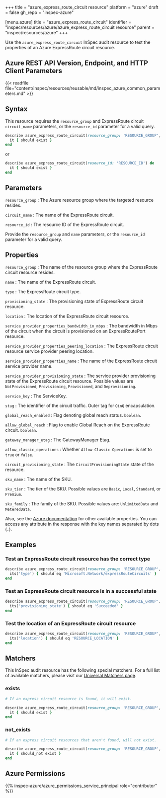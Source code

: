 +++
title = "azure_express_route_circuit resource"
platform = "azure"
draft = false
gh_repo = "inspec-azure"

[menu.azure]
title = "azure_express_route_circuit"
identifier = "inspec/resources/azure/azure_express_route_circuit resource"
parent = "inspec/resources/azure"
+++

Use the `azure_express_route_circuit` InSpec audit resource to test the properties of an Azure ExpressRoute circuit resource.

## Azure REST API Version, Endpoint, and HTTP Client Parameters

{{< readfile file="content/inspec/resources/reusable/md/inspec_azure_common_parameters.md" >}}

## Syntax

This resource requires the `resource_group` and ExpressRoute circuit `circuit_name` parameters, or the `resource_id` parameter for a valid query.

```ruby
describe azure_express_route_circuit(resource_group: 'RESOURCE_GROUP', circuit_name: 'EXPRESS_CIRCUIT_NAME') do
  it { should exist }
end
```

or

```ruby
describe azure_express_route_circuit(resource_id: 'RESOURCE_ID') do
  it { should exist }
end
```

## Parameters

`resource_group`
: The Azure resource group where the targeted resource resides.

`circuit_name`
: The name of the ExpressRoute circuit.

`resource_id`
: The resource ID of the ExpressRoute circuit.

Provide the `resource_group` and `name` parameters, or the `resource_id` parameter for a valid query.

## Properties

`resource_group`
: The name of the resource group where the ExpressRoute circuit resource resides.

`name`
: The name of the ExpressRoute circuit.

`type`
: The ExpressRoute circuit type.

`provisioning_state`
: The provisioning state of ExpressRoute circuit resource.

`location`
: The location of the ExpressRoute circuit resource.

`service_provider_properties_bandwidth_in_mbps`
: The bandwidth in Mbps of the circuit when the circuit is provisioned on an ExpressRoutePort resource.

`service_provider_properties_peering_location`
: The ExpressRoute circuit resource service provider peering location.

`service_provider_properties_name`
: The name of the ExpressRoute circuit service provider name.

`service_provider_provisioning_state`
: The service provider provisioning state of the ExpressRoute circuit resource. Possible values are `NotProvisioned`, `Provisioning`, `Provisioned`, and `Deprovisioning`.

`service_key`
: The ServiceKey.

`stag`
: The identifier of the circuit traffic. Outer tag for `QinQ` encapsulation.

`global_reach_enabled`
: Flag denoting global reach status. `boolean`.

`allow_global_reach`
: Flag to enable Global Reach on the ExpressRoute circuit. `boolean`.

`gateway_manager_etag`
: The GatewayManager Etag.

`allow_classic_operations`
: Whether `Allow Classic Operations` is set to `true` or `false`.

`circuit_provisioning_state`
: The `CircuitProvisioningState` state of the resource.

`sku_name`
: The name of the SKU.

`sku_tier`
: The tier of the SKU. Possible values are `Basic`, `Local`, `Standard`, or `Premium`.

`sku_family`
: The family of the SKU. Possible values are: `UnlimitedData` and `MeteredData`.

Also, see the [Azure documentation](https://docs.microsoft.com/en-us/rest/api/expressroute/express-route-circuits/get) for other available properties. You can access any attribute in the response with the key names separated by dots (`.`).

## Examples

### Test an ExpressRoute circuit resource has the correct type

```ruby
describe azure_express_route_circuit(resource_group: 'RESOURCE_GROUP', circuit_name: 'EXPRESS_CIRCUIT_NAME') do
  its('type') { should eq 'Microsoft.Network/expressRouteCircuits' }
end
```

### Test an ExpressRoute circuit resource is in a successful state

```ruby
describe azure_express_route_circuit(resource_group: 'RESOURCE_GROUP', circuit_name: 'EXPRESS_CIRCUIT_NAME') do
  its('provisioning_state') { should eq 'Succeeded' }
end
```

### Test the location of an ExpressRoute circuit resource

```ruby
describe azure_express_route_circuit(resource_group: 'RESOURCE_GROUP', circuit_name: 'EXPRESS_CIRCUIT_NAME') do
  its('location') { should eq 'RESOURCE_LOCATION' }
end
```

## Matchers

This InSpec audit resource has the following special matchers. For a full list of available matchers, please visit our [Universal Matchers page](/inspec/matchers/).

### exists

```ruby
# If an express circuit resource is found, it will exist.

describe azure_express_route_circuit(resource_group: 'RESOURCE_GROUP', circuit_name: 'EXPRESS_CIRCUIT_NAME') do
  it { should exist }
end
```

### not_exists

```ruby
# If an express circuit resources that aren't found, will not exist.

describe azure_express_route_circuit(resource_group: 'RESOURCE_GROUP', circuit_name: 'DOESNOTEXIST') do
  it { should_not exist }
end
```

## Azure Permissions

{{% inspec-azure/azure_permissions_service_principal role="contributor" %}}
